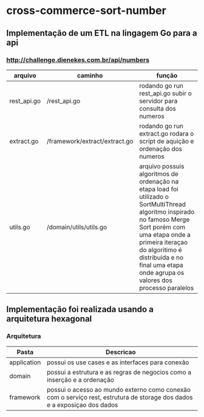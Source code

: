 # cross-commerce-sort-number

## Implementação de um ETL na lingagem Go para a api

### <http://challenge.dienekes.com.br/api/numbers>

arquivo | caminho | função
--- | --- | ---
rest_api.go| /rest_api.go | rodando go run rest_api.go subir o servidor para consulta dos numeros
extract.go | /framework/extract/extract.go | rodando go run extract.go rodara o script de aquição e ordenação dos numeros
utils.go |/domain/utils/utils.go| arquivo possuis algoritmos de ordenação na etapa load foi utilizado o SortMultiThread algoritmo inspirado no famoso Merge Sort porém com uma etapa onde a primeira iteraçao do algoritimo é distribuida e no final uma etapa onde agrupa os valores dos processo paralelos

## Implementação foi realizada usando a arquitetura hexagonal

### Arquitetura
Pasta | Descricao
--- | --- 
application| possui os use cases e as interfaces para conexão
domain | possui a estrutura e as regras de negocios como a inserção e a ordenação
framework | possui o acesso ao mundo externo como conexão com o serviço rest, estrutura de storage dos dados e a exposiçao dos dados

